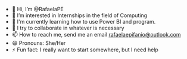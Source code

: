 - 👋 Hi, I’m @RafaelaPE
- 👀 I’m interested in Internships in the field of Computing
- 🌱 I'm currently learning how to use Power BI and program.
- 💞️ I try to collaborate in whatever is necessary
- 📫 How to reach me, send me an email rafaelaepifanio@outlook.com
- 😄 Pronouns: She/Her
- ⚡ Fun fact: I really want to start somewhere, but I need help
